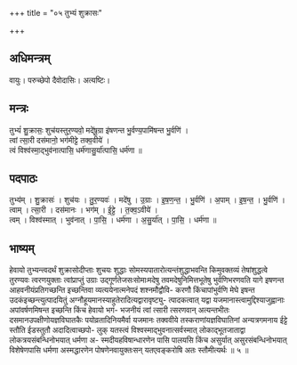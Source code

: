 +++
title = "०५ तुभ्यं शुक्रासः"

+++
## अधिमन्त्रम्
वायुः। परुच्छेपो दैवोदासिः। अत्यष्टिः।

## मन्त्रः
तुभ्यं॑ शु॒क्रासः॒ शुच॑यस्तुर॒ण्यवो॒ मदे॑षू॒ग्रा इ॑षणन्त भु॒र्वण्य॒पामि॑षन्त भु॒र्वणि॑ ।  
त्वां त्सा॒री दस॑मानो॒ भग॑मीट्टे तक्व॒वीये॑ ।  
त्वं विश्व॑स्मा॒द्भुव॑नात्पासि॒ धर्म॑णासु॒र्या॑त्पासि॒ धर्म॑णा ॥

## पदपाठः
तुभ्य॑म् । शु॒क्रासः॑ । शुच॑यः । तु॒र॒ण्यवः॑ । मदे॑षु । उ॒ग्राः । इ॒ष॒ण॒न्त॒ । भु॒र्वणि॑ । अ॒पाम् । इ॒ष॒न्त॒ । भु॒र्वणि॑ ।  
त्वाम् । त्सा॒री । दस॑मानः । भग॑म् । ई॒ट्टे॒ । त॒क्व॒ऽवीये॑ ।  
त्वम् । विश्व॑स्मात् । भुव॑नात् । पा॒सि॒ । धर्म॑णा । अ॒सु॒र्या॑त् । पा॒सि॒ । धर्म॑णा ॥

## भाष्यम्
हेवायो तुभ्यन्त्वदर्थं शुक्रासोदीप्ताः शुचयः शुद्धाः सोमस्यपातारोत्यन्तंशुद्धाभवन्ति किमुवक्तव्यं तेषांशुद्धत्वे तुरण्यवः त्वरणयुक्ताः त्वांप्राप्तुं उग्राः उद्गूर्णतेजसःसोमाःमदेषु तवमदेषुनिमित्तभूतेषु भुर्वणिभरणवति यागे इषणन्त आहवनीयंप्रतिगच्छन्ति इच्छन्तिवा व्यत्ययेनात्मनेपदं शश्नमौद्वौवि- करणौ किंचापांभुर्वणि मेघे इषन्त उदकंइच्छन्त्युत्पादयितुं अग्नौहूयमानस्याहुतेरादित्यद्वारावृष्ट्यु- त्पादकत्वात् यद्वा यजमानास्त्वामुद्दिश्याजुह्वानाः अपांवर्षणमिषन्त इच्छन्ति किंच हेवायो भगं- भजनीयं त्वां त्सारी त्सरणवान् अत्यन्तभीतः दसमानउपक्षीणोयज्ञविघातकैः पयोव्रतादिनियमैर्वा यजमानः तक्ववीये तस्कराणांयज्ञविघातिनां अन्यत्रगमनाय ईट्टे स्तौति ईडस्तुतौ अदादित्वाच्छपो- लुक् यतस्त्वं विश्वस्माद्भुवनात्सर्वस्मात् लोकाद्भूतजाताद्वा लोकत्रयसंबन्धिनोभयात् धर्मणा अ- स्मदीयहविषान्धारणेन पासि पालयसि किंच असुर्यात् असुरसंबन्धिनोभयात् विशेषेणपासि धर्मणा अस्मद्धारणेन पोषणेनवायुक्तःसन् यतएवङ्करोषि अतः स्तौमीत्यर्थः ॥ ५ ॥